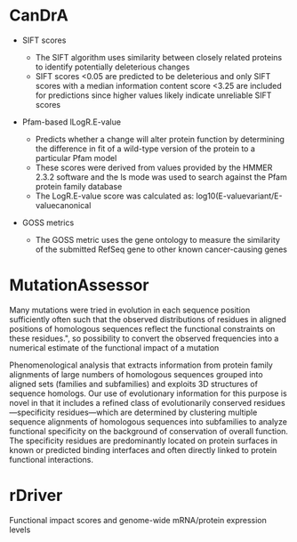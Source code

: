 # CanDrA

* SIFT scores  
	* The SIFT algorithm uses similarity between closely related proteins to identify potentially deleterious changes
	* SIFT scores <0.05 are predicted to be deleterious and only SIFT scores with a median information content score <3.25 are included for predictions since higher values likely indicate unreliable SIFT scores

* Pfam-based lLogR.E-value
	* Predicts whether a change will alter protein function by determining the difference in fit of a wild-type version of the protein to a particular Pfam model 
	* These scores were derived from values provided by the HMMER 2.3.2 software and the ls mode was used to search against the Pfam protein family database
	* The LogR.E-value score was calculated as: log10(E-valuevariant/E-valuecanonical

* GOSS metrics
	* The GOSS metric uses the gene ontology to measure the similarity of the submitted RefSeq gene to other known cancer-causing genes

# MutationAssessor
Many mutations were tried in evolution in each sequence position sufficiently often such that the observed distributions of residues in aligned positions of homologous sequences reflect the functional constraints on these residues.", so possibility to convert the observed frequencies into a numerical estimate of the functional impact of a mutation

Phenomenological analysis that extracts information from protein family alignments of large numbers of homologous sequences grouped into aligned sets (families and subfamilies) and exploits 3D structures of sequence homologs.
Our use of evolutionary information for this purpose is novel in that it includes a refined class of evolutionarily conserved residues—specificity residues—which are determined by clustering multiple sequence alignments of homologous sequences into subfamilies to analyze functional specificity on the background of conservation of overall function. The specificity residues are predominantly located on protein surfaces in known or predicted binding interfaces and often directly linked to protein functional interactions.

# rDriver
Functional impact scores and genome-wide mRNA/protein expression levels